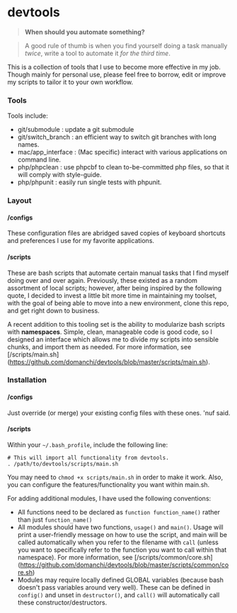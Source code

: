 # devtools
> **When should you automate something?**

> A good rule of thumb is when you find yourself doing a task manually *twice*, write a tool to automate it *for the third time*.

This is a collection of tools that I use to become more effective in my job. Though mainly for personal use,
please feel free to borrow, edit or improve my scripts to tailor it to your own workflow.

### Tools
Tools include:
- git/submodule : update a git submodule
- git/switch_branch : an efficient way to switch git branches with long names.
- mac/app_interface : (Mac specific) interact with various applications on command line.
- php/phpclean : use phpcbf to clean to-be-committed php files, so that it will comply with style-guide.
- php/phpunit : easily run single tests with phpunit.

### Layout
#### /configs
These configuration files are abridged saved copies of keyboard shortcuts and preferences I use for my favorite applications.

#### /scripts
These are bash scripts that automate certain manual tasks that I find myself doing over and over again. Previously, these
existed as a random assortment of local scripts; however, after being inspired by the following quote, I decided to invest
a little bit more time in maintaining my toolset, with the goal of being able to move into a new environment, clone this repo,
and get right down to business.

A recent addition to this tooling set is the ability to modularize bash scripts with **namespaces**. Simple, clean, manageable
code is good code, so I designed an interface which allows me to divide my scripts into sensible chunks, and import them
as needed. For more information, see [/scripts/main.sh] (https://github.com/domanchi/devtools/blob/master/scripts/main.sh).

### Installation
#### /configs
Just override (or merge) your existing config files with these ones. 'nuf said.

#### /scripts
Within your `~/.bash_profile`, include the following line:
```
# This will import all functionality from devtools.
. /path/to/devtools/scripts/main.sh
```

You may need to `chmod +x scripts/main.sh` in order to make it work. Also, you can configure the features/functionality you
want within main.sh.

For adding additional modules, I have used the following conventions:
- All functions need to be declared as `function function_name()` rather than just `function_name()`
- All modules should have two functions, `usage()` and `main()`. Usage will print a user-friendly message on how to use
the script, and main will be called automatically when you refer to the filename with `call` (unless you want to specifically
refer to the function you want to call within that namespace). For more information, see [/scripts/common/core.sh]
(https://github.com/domanchi/devtools/blob/master/scripts/common/core.sh)
- Modules may require locally defined GLOBAL variables (because bash doesn't pass variables around very well). These can be defined in `config()` and unset in `destructor()`, and `call()` will automatically call these constructor/destructors.
